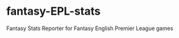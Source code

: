 fantasy-EPL-stats
=================

Fantasy Stats Reporter for Fantasy English Premier League games